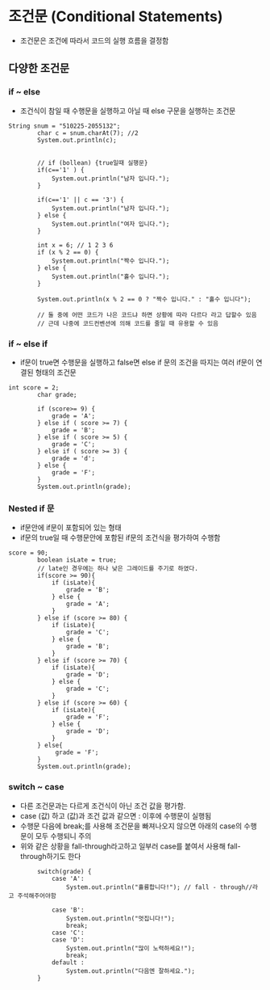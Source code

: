# 조건문 (Conditional Statements)

- 조건문은 조건에 따라서 코드의 실행 흐름을 결정함

## 다양한 조건문

### if ~ else

- 조건식이 참일 때 수행문을 실행하고 아닐 때 else 구문을 실행하는 조건문

```
String snum = "510225-2055132";
        char c = snum.charAt(7); //2
        System.out.println(c);


        // if (bollean) {true일때 실행문}
        if(c=='1' ) {
            System.out.println("남자 입니다.");
        }

        if(c=='1' || c == '3') {
            System.out.println("남자 입니다.");
        } else {
            System.out.println("여자 입니다.");
        }

        int x = 6; // 1 2 3 6
        if (x % 2 == 0) {
            System.out.println("짝수 입니다.");
        } else {
            System.out.println("홀수 입니다.");
        }

        System.out.println(x % 2 == 0 ? "짝수 입니다." : "홀수 입니다");

        // 둘 중에 어떤 코드가 나은 코드냐 하면 상황에 따라 다르다 라고 답할수 있음
        // 근데 나중에 코드컨벤션에 의해 코드를 줄일 때 유용할 수 있음
```

### if ~ else if 

- if문이 true면 수행문을 실행하고 false면 else if 문의 조건을 따지는 여러 if문이 연결된 형태의 조건문


```
int score = 2;
        char grade;

        if (score>= 9) {
            grade = 'A';
        } else if ( score >= 7) {
            grade = 'B';
        } else if ( score >= 5) {
            grade = 'C';
        } else if ( score >= 3) {
            grade = 'd';
        } else {
            grade = 'F';
        }
        System.out.println(grade);
```

### Nested if 문

- if문안에 if문이 포함되어 있는 형태 
- if문의 true일 때 수행문안에 포함된 if문의 조건식을 평가하여 수행함

```
score = 90;
        boolean isLate = true;
        // late인 경우에는 하나 낮은 그레이드를 주기로 하였다.
        if(score >= 90){
            if (isLate){
                grade = 'B';
            } else {
                grade = 'A';
            }
        } else if (score >= 80) {
            if (isLate){
                grade = 'C';
            } else {
                grade = 'B';
            }
        } else if (score >= 70) {
            if (isLate){
                grade = 'D';
            } else {
                grade = 'C';
            }
        } else if (score >= 60) {
            if (isLate){
                grade = 'F';
            } else {
                grade = 'D';
            }
        } else{
             grade = 'F';
        }
        System.out.println(grade);
```

###  switch ~ case

- 다른 조건문과는 다르게 조건식이 아닌 조건 값을 평가함.
- case (값) 하고 (값)과 조건 값과 같으면 : 이후에 수행문이 실행됨
- 수행문 다음에 break;를 사용해 조건문을 빠져나오지 않으면 아래의 case의 수행문이 모두 수행되니 주의
- 위와 같은 상황을 fall-through라고하고 일부러 case를 붙여서 사용해  fall- through하기도 한다


```
        switch(grade) {
            case 'A':
                System.out.println("휼륭합니다!"); // fall - through//라고 주석해주어야함

            case 'B':
                System.out.println("멋집니다!");
                break;
            case 'C':
            case 'D':
                System.out.println("많이 노력하세요!");
                break;
            default :
                System.out.println("다음엔 잘하세요.");
        }
```